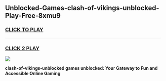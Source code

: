 
## Unblocked-Games-clash-of-vikings-unblocked-Play-Free-8xmu9
<h3>
<a href="https://premium76.site?title=clash-of-vikings-unblocked&ref=10A">CLICK TO PLAY</a></h3>
<hr>

<h3>
<a href="https://premium76.site?title=clash-of-vikings-unblocked&ref=10A">CLICK 2 PLAY</a>
  
</h3>

<a href="https://premium76.site?title=clash-of-vikings-unblocked&ref=10A"><img src="https://clearcache.store/games.png"></a>


**clash-of-vikings-unblocked games unblocked: Your Gateway to Fun and Accessible Online Gaming**
